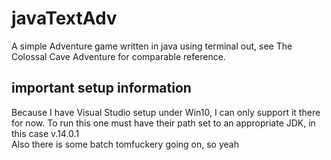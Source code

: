 # javaTextAdv

A simple Adventure game written in java using terminal out, see The Colossal Cave Adventure for comparable reference.

## important setup information

Because I have Visual Studio setup under Win10, I can only support it there for now. To run this one must have their path set to an appropriate JDK, in this case v.14.0.1  
Also there is some batch tomfuckery going on, so yeah  
